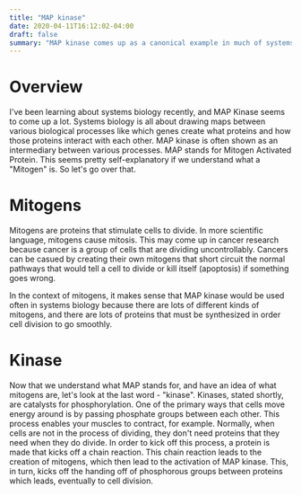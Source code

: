 ```yaml
---
title: "MAP kinase"
date: 2020-04-11T16:12:02-04:00
draft: false
summary: "MAP kinase comes up as a canonical example in much of systems biology, and I wanted to write a short post about what it actually is"
---
```


# Overview

I've been learning about systems biology recently, and MAP Kinase seems to come up a lot. Systems biology is all about drawing maps between various biological processes like which genes create what proteins and how those proteins interact with each other. MAP kinase is often shown as an intermediary between various processes. MAP stands for Mitogen Activated Protein. This seems pretty self-explanatory if we understand what a "Mitogen" is. So let's go over that.

# Mitogens

Mitogens are proteins that stimulate cells to divide. In more scientific language, mitogens cause mitosis. This may come up in cancer research because cancer is a group of cells that are dividing uncontrollably. Cancers can be casued by creating their own mitogens that short circuit the normal pathways that would tell a cell to divide or kill itself (apoptosis) if something goes wrong.

In the context of mitogens, it makes sense that MAP kinase would be used often in systems biology because there are lots of different kinds of mitogens, and there are lots of proteins that must be synthesized in order cell division to go smoothly.

# Kinase

Now that we understand what MAP stands for, and have an idea of what mitogens are, let's look at the last word - "kinase". Kinases, stated shortly, are catalysts for phosphorylation. One of the primary ways that cells move energy around is by passing phosphate groups between each other. This process enables your muscles to contract, for example. Normally, when cells are not in the process of dividing, they don't need proteins that they need when they do divide. In order to kick off this process, a protein is made that kicks off a chain reaction. This chain reaction leads to the creation of mitogens, which then lead to the activation of MAP kinase. This, in turn, kicks off the handing off of phosphorous groups between proteins which leads, eventually to cell division.



